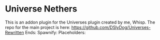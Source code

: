 # Universe Nethers
This is an addon plugin for the Universes plugin created by me, Whisp. The repo for the main project is here: https://github.com/DSlyDog/Universes-Rewritten
Ends: 
Spawnify:
Placeholders:
